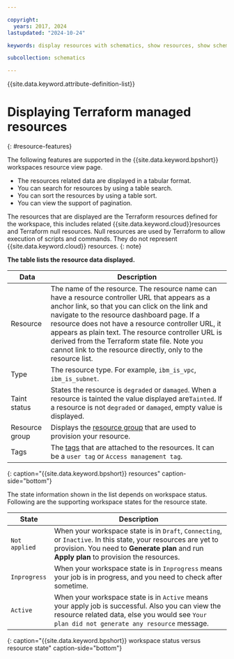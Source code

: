 ```yaml
---

copyright:
  years: 2017, 2024
lastupdated: "2024-10-24"

keywords: display resources with schematics, show resources, show schematics resources

subcollection: schematics

---
```


{{site.data.keyword.attribute-definition-list}}

# Displaying Terraform managed resources 
{: #resource-features}

The following features are supported in the {{site.data.keyword.bpshort}} workspaces resource view page.

- The resources related data are displayed in a tabular format.
- You can search for resources by using a table search.
- You can sort the resources by using a table sort.
- You can view the support of pagination.

The resources that are displayed are the Terraform resources defined for the workspace, this includes related {{site.data.keyword.cloud}}resources and Terraform null resources. Null resources are used by Terraform to allow execution of scripts and commands. They do not represent {{site.data.keyword.cloud}} resources.
{: note}

**The table lists the resource data displayed.**

| Data | Description |
| --- | --- |
| Resource | The name of the resource. The resource name can have a resource controller URL that appears as a anchor link, so that you can click on the link and navigate to the resource dashboard page. If a resource does not have a resource controller URL, it appears as plain text. The resource controller URL is derived from the Terraform state file. Note you cannot link to the resource directly, only to the resource list. |
| Type | The resource type. For example, `ibm_is_vpc`, `ibm_is_subnet`. |
| Taint status | States the resource is `degraded` or `damaged`. When a resource is tainted the value displayed are`Tainted`. If a resource is not `degraded` or `damaged`, empty value is displayed. |
| Resource group | Displays the [resource group](/docs/account?topic=account-rgs) that are used to provision your resource. |
| Tags | The [tags](/docs/account?topic=account-tag) that are attached to the resources. It can be a `user tag` or `Access management tag`. |
{: caption="{{site.data.keyword.bpshort}} resources" caption-side="bottom"}

The state information shown in the list depends on workspace status. Following are the supporting workspace states for the resource state.

| State | Description |
| -- | -- |
| `Not applied` | When your workspace state is in `Draft`, `Connecting`, or `Inactive`. In this state, your resources are yet to provision. You need to **Generate plan** and run **Apply plan** to provision the resources. |
| `Inprogress` | When your workspace state is in `Inprogress` means your job is in progress, and you need to check after sometime. |
| `Active`| When your workspace state is in `Active` means your apply job is successful. Also you can view the resource related data, else you would see `Your plan did not generate any resource` message. |
{: caption="{{site.data.keyword.bpshort}} workspace status versus resource state" caption-side="bottom"}

